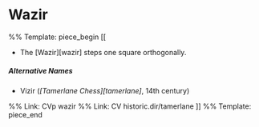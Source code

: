 # Wazir

%% Template: piece_begin
[[
* The [Wazir][wazir] steps one square orthogonally.

##### Alternative Names

* Vizir (*[Tamerlane Chess][tamerlane]*, 14th century)

%% Link: CVp wazir
%% Link: CV historic.dir/tamerlane
]]
%% Template: piece_end
